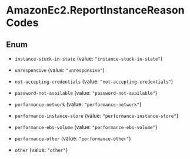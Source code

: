 # AmazonEc2.ReportInstanceReasonCodes

## Enum


* `instance-stuck-in-state` (value: `"instance-stuck-in-state"`)

* `unresponsive` (value: `"unresponsive"`)

* `not-accepting-credentials` (value: `"not-accepting-credentials"`)

* `password-not-available` (value: `"password-not-available"`)

* `performance-network` (value: `"performance-network"`)

* `performance-instance-store` (value: `"performance-instance-store"`)

* `performance-ebs-volume` (value: `"performance-ebs-volume"`)

* `performance-other` (value: `"performance-other"`)

* `other` (value: `"other"`)



